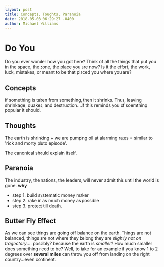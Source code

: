 ```yaml
---
layout: post
title: Concepts, Toughts, Paranoia
date: 2018-05-03 06:29:27 -0400
author: Michael Williams
---
```

# Do You

Do you ever wonder how you got here? Think of all the things that put you
in the space, the zone, the place you are now? Is it the effort, the work,
luck, mistakes, or meant to be that placed you where you are?

## Concepts

if something is taken from something, then it shrinks.
Thus, leaving shrinkage, quakes, and destruction....if this reminds you of soemthing popular
it should.

## Thoughts

The earth is shrinking + we are pumping oil at alarming rates = similar to 'rick and morty pluto episode'.

The canonical should explain itself.

## Paranoia

The industry, the nations, the leaders, will never admit this until the world is gone. **why**<br>

- step 1. build systematic money maker
- step 2. rake in as much money as possible
- step 3. protect till death.

## Butter Fly Effect

As we can see things are going off balance on the earth. Things are not balanced,
things are not where they belong they are _slightly not on tragectory_.... possibly?
because the earth is _smaller_? How much smaller does something need to be? Well, to
take for an example if you know 1 to 2 degrees over **several miles** can throw you off
from landing on the right country...even continent.

